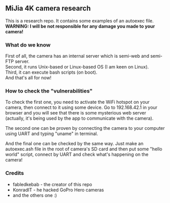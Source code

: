 ## MiJia 4K camera research
This is a research repo. It contains some examples of an autoexec file.  
**WARNING: I will be not responsible for any damage you made to your camera!** 

### What do we know
First of all, the camera has an internal server which is semi-web and semi-FTP server.  
Second, it runs Unix-based or Linux-based OS (I am keen on Linux).  
Third, it can execute bash scripts (on boot).  
And that's all for now!  

### How to check the "vulnerabilities"
To check the first one, you need to activate the WiFi hotspot on your camera,
then connect to it using some device. Go to 192.168.42.1 in your browser and
you will see that there is some mysterious web server (actually, it's being used
by the app to communicate with the camera).

The second one can be proven by connecting the camera to your computer using UART
and typing "uname" in terminal.

And the final one can be checked by the same way. Just make an autoexec.ash file in
the root of camera's SD card and then put some "hello world" script, connect by UART
and check what's happening on the camera!  

### Credits
- fabledkebab - the creator of this repo  
- KonradIT - he hacked GoPro Hero cameras  
- and the others one :)  
